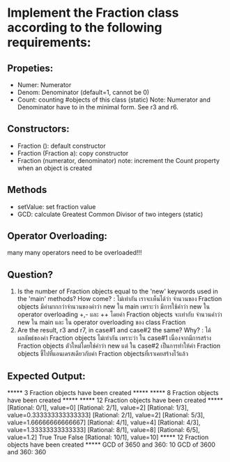 ﻿# Implement the Fraction class according to the following requirements:

## Propeties:
- Numer: Numerator
- Denom: Denominator (default=1, cannot be 0)
- Count: counting #objects of this class (static)
Note: Numerator and Denominator have to in the minimal form.
      See r3 and r6.

## Constructors:
- Fraction (): default constructor
- Fraction (Fraction a): copy constructor
- Fraction (numerator, denominator)
note: increment the Count property when an object is created

## Methods
- setValue: set fraction value
- GCD: calculate Greatest Common Divisor of two integers (static)

## Operator Overloading:
many many operators need to be overloaded!!! 

## Question?
1. Is the number of Fraction objects equal to the 'new' keywords used
   in the 'main' methods? How come?
	: ไม่เท่ากัน เราจะเห็นได้ว่า จำนวนของ Fraction objects มีค่ามากกว่าจำนวนของคำว่า new ใน main เพราะว่า มีการใช้คำว่า new ใน operator overloading +,- และ ++ โดยค่า Fraction objects จะเท่ากับ จำนวนคำว่า new ใน main และ ใน operator overloading ของ class Fraction
2. Are the result, r3 and r7, in case#1 and case#2 the same? Why?
	: ได้ผลลัพธ์ของค่า Fraction objects ไม่เท่ากัน เพราะว่า ใน case#1 เนื่องจากมีการสร้าง Fraction objects ตัวใหม่โดยใช่คำว่า new แต่ ใน case#2 เป็นการทำให้ค่า Fraction objects ชี้ไปที่แอนเดรสเดียวกับค่า Fraction objectsที่เราเคยสร้างไว้แล้ว


## Expected Output:

***** 3 Fraction objects have been created *****
***** 8 Fraction objects have been created *****
***** 12 Fraction objects have been created *****
[Rational: 0/1], value=0]
[Rational: 2/1], value=2]
[Rational: 1/3], value=0.333333333333333]
[Rational: 2/1], value=2]
[Rational: 5/3], value=1.66666666666667]
[Rational: 4/1], value=4]
[Rational: 4/3], value=1.33333333333333]
[Rational: 8/1], value=8]
[Rational: 6/5], value=1.2]
True
True
False
[Rational: 10/1], value=10]
***** 12 Fraction objects have been created *****
GCD of 3650 and 360: 10
GCD of 3600 and 360: 360

